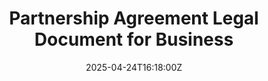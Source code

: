 ---
title: Partnership Agreement Legal Document for Business
linkTitle: Partnership Agreement Legal Document for Business
date: '2025-04-24T16:18:00Z'
weight: 1
description: No content
draft: false
ref: partnership-agreement-legal-document-for-business
---